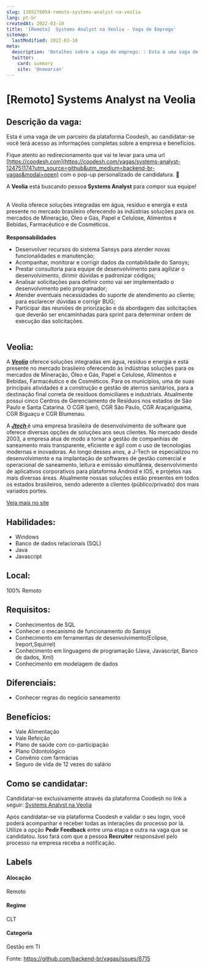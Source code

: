 ```yaml
---
slug: 1165276054-remoto-systems-analyst-na-veolia
lang: pt-br
createdAt: 2022-03-10
title: '[Remoto]  Systems Analyst na Veolia - Vaga de Emprego'
sitemap:
  lastModified: 2022-03-10
meta:
  description: 'Detalhes sobre a vaga de emprego: : Esta é uma vaga de um parceiro da plataforma Coodesh, ao candidatar-se você terá acesso as informações completas sobre a empresa e benefícios.  Fique atento ao redirecionamento que vai te levar para uma url [https://coodesh.com](https://coodesh.com/vagas/systems-analyst-124751174?utm_source=github&utm_medium=backend-br-vagas&modal=open) com o pop-up personalizado de candidatura. 👋 <p>A <strong>Veolia</strong> está buscando pessoa<strong> Systems Analyst</strong> para compor sua equipe!</p> <p><br>A Veolia oferece soluções integradas em água, resíduo e energia e está presente no mercado brasileiro oferecendo às indústrias soluções para os mercados de Mineração, Óleo e Gás, Papel e Celulose, Alimentos e Bebidas, Farmacêutico e de Cosméticos.<br><br><strong>Responsabilidades </strong><br></p> <ul> <li>Desenvolver recursos do sistema Sansys para atender novas funcionalidades e manutenção;</li> <li>Acompanhar, monitorar e corrigir dados da contabilidade do Sansys;</li> <li>Prestar consultoria para equipe de desenvolvimento para agilizar o desenvolvimento, dirimir dúvidas e padronizar códigos;</li> <li>Analisar solicitações para definir como vai ser implementado o desenvolvimento pelo programador;</li> <li>Atender eventuais necessidades do suporte de atendimento ao cliente; para esclarecer dúvidas e corrigir BUG;</li> <li>Participar das reuniões de priorização e da abordagem das solicitações que deverão ser encaminhadas para sprint para determinar ordem de execução das solicitações.<br><br></li> </ul>'
  twitter:
    card: summary
    site: '@nawarian'
---
```


# [Remoto]  Systems Analyst na Veolia

## Descrição da vaga: 
Esta é uma vaga de um parceiro da plataforma Coodesh, ao candidatar-se você terá acesso as informações completas sobre a empresa e benefícios.


Fique atento ao redirecionamento que vai te levar para uma url [https://coodesh.com](https://coodesh.com/vagas/systems-analyst-124751174?utm_source=github&utm_medium=backend-br-vagas&modal=open) com o pop-up personalizado de candidatura. 👋
<p>A <strong>Veolia</strong> está buscando pessoa<strong>  Systems Analyst</strong> para compor sua equipe!</p>
<p><br>A Veolia oferece soluções integradas em água, resíduo e energia e está presente no mercado brasileiro oferecendo às indústrias soluções para os mercados de Mineração, Óleo e Gás, Papel e Celulose, Alimentos e Bebidas, Farmacêutico e de Cosméticos.<br><br><strong>Responsabilidades </strong><br></p>
<ul>
<li>Desenvolver recursos do sistema Sansys para atender novas funcionalidades e manutenção;</li>
<li>Acompanhar, monitorar e corrigir dados da contabilidade do Sansys;</li>
<li>Prestar consultoria para equipe de desenvolvimento para agilizar o desenvolvimento, dirimir dúvidas e padronizar códigos;</li>
<li>Analisar solicitações para definir como vai ser implementado o desenvolvimento pelo programador;</li>
<li>Atender eventuais necessidades do suporte de atendimento ao cliente; para esclarecer dúvidas e corrigir BUG;</li>
<li>Participar das reuniões de priorização e da abordagem das solicitações que deverão ser encaminhadas para sprint para determinar ordem de execução das solicitações.<br><br></li>
</ul>

## Veolia: 
 <p>A <strong><em><ins>Veolia</ins></em></strong> oferece soluções integradas em água, resíduo e energia e está presente no mercado brasileiro oferecendo às indústrias soluções para os mercados de Mineração, Óleo e Gás, Papel e Celulose, Alimentos e Bebidas, Farmacêutico e de Cosméticos. Para os municípios, uma de suas principais atividades é a construção e gestão de aterros sanitários, para a destinação final correta de resíduos domiciliares e industriais. Atualmente possui cinco Centros de Gerenciamento de Resíduos nos estados de São Paulo e Santa Catarina. O CGR Iperó, CGR São Paulo, CGR Araçariguama, CGR Biguaçu e CGR Blumenau.</p>

<p>A <strong><em><ins>Jtech </ins></em></strong>é uma empresa brasileira de desenvolvimento de software que oferece diversas opções de soluções aos seus clientes. No mercado desde 2003, a empresa atua de modo a tornar a gestão de companhias de saneamento mais transparente, eficiente e ágil com o uso de tecnologias modernas e inovadoras. Ao longo desses anos, a J-Tech se especializou no desenvolvimento e na implantação de softwares de gestão comercial e operacional de saneamento, leitura e emissão simultânea, desenvolvimento de aplicativos corporativos para plataforma Android e IOS, e projetos nas mais diversas áreas. Atualmente nossas soluções estão presentes em todos os estados brasileiros, sendo aderente a clientes (público/privado) dos mais variados portes.</p><a href='https://coodesh.com/empresas/veolia'>Veja mais no site</a>

 ## Habilidades: 
 - Windows 
- Banco de dados relacionais (SQL) 
- Java 
- Javascript
## Local: 
 100% Remoto
## Requisitos: 
 - Conhecimentos de SQL 
- Conhecer o mecanismo de funcionamento do Sansys 
- Conhecimento em ferramentas de desenvolvimento(Eclipse, Ireport,Squirrel) 
- Conhecimento em linguagens de programação (Java, Javascript, Banco de dados, Xml) 
- Conhecimento em modelagem de dados
## Diferenciais: 
 - Conhecer regras do negócio saneamento
## Benefícios: 
 - Vale Alimentação 
- Vale Refeição 
- Plano de saúde com co-participação 
- Plano Odontológico 
- Convênio com farmácias 
- Seguro de vida de 12 vezes do salário
## Como se candidatar:
Candidatar-se exclusivamente através da plataforma Coodesh no link a seguir: [ Systems Analyst na Veolia](https://coodesh.com/vagas/systems-analyst-124751174?utm_source=github&utm_medium=backend-br-vagas&modal=open)


Após candidatar-se via plataforma Coodesh e validar o seu login, você poderá acompanhar e receber todas as interações do processo por lá. Utilize a opção **Pedir Feedback** entre uma etapa e outra na vaga que se candidatou. Isso fará com que a pessoa **Recruiter** responsável pelo processo na empresa receba a notificação.
## Labels
#### Alocação
Remoto
#### Regime
CLT
#### Categoria
Gestão em TI

Fonte: https://github.com/backend-br/vagas/issues/8715